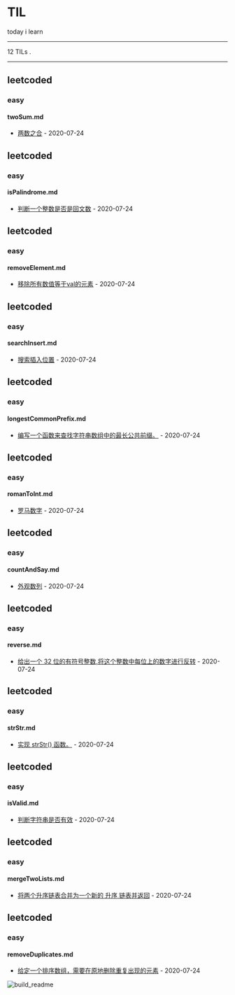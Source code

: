 # TIL

today i learn

<!-- toc -->
<!-- tocstop -->

---

<!-- count starts -->12<!-- count ends --> TILs . 

---

<!-- index starts -->
## leetcoded

### easy

#### twoSum.md

* [两数之合](https://github.com/fulln/TIL/blob/master/leetcoded/easy/twoSum.md) - 2020-07-24

## leetcoded

### easy

#### isPalindrome.md

* [判断一个整数是否是回文数](https://github.com/fulln/TIL/blob/master/leetcoded/easy/isPalindrome.md) - 2020-07-24

## leetcoded

### easy

#### removeElement.md

* [移除所有数值等于val的元素](https://github.com/fulln/TIL/blob/master/leetcoded/easy/removeElement.md) - 2020-07-24

## leetcoded

### easy

#### searchInsert.md

* [搜索插入位置](https://github.com/fulln/TIL/blob/master/leetcoded/easy/searchInsert.md) - 2020-07-24

## leetcoded

### easy

#### longestCommonPrefix.md

* [编写一个函数来查找字符串数组中的最长公共前缀。](https://github.com/fulln/TIL/blob/master/leetcoded/easy/longestCommonPrefix.md) - 2020-07-24

## leetcoded

### easy

#### romanToInt.md

* [罗马数字](https://github.com/fulln/TIL/blob/master/leetcoded/easy/romanToInt.md) - 2020-07-24

## leetcoded

### easy

#### countAndSay.md

* [外观数列](https://github.com/fulln/TIL/blob/master/leetcoded/easy/countAndSay.md) - 2020-07-24

## leetcoded

### easy

#### reverse.md

* [给出一个 32 位的有符号整数,将这个整数中每位上的数字进行反转](https://github.com/fulln/TIL/blob/master/leetcoded/easy/reverse.md) - 2020-07-24

## leetcoded

### easy

#### strStr.md

* [实现 strStr() 函数。](https://github.com/fulln/TIL/blob/master/leetcoded/easy/strStr.md) - 2020-07-24

## leetcoded

### easy

#### isValid.md

* [判断字符串是否有效](https://github.com/fulln/TIL/blob/master/leetcoded/easy/isValid.md) - 2020-07-24

## leetcoded

### easy

#### mergeTwoLists.md

* [将两个升序链表合并为一个新的 升序 链表并返回](https://github.com/fulln/TIL/blob/master/leetcoded/easy/mergeTwoLists.md) - 2020-07-24

## leetcoded

### easy

#### removeDuplicates.md

* [给定一个排序数组，需要在原地删除重复出现的元素](https://github.com/fulln/TIL/blob/master/leetcoded/easy/removeDuplicates.md) - 2020-07-24
<!-- index ends -->


![build_readme](https://github.com/fulln/TIL/workflows/build_readme/badge.svg)
